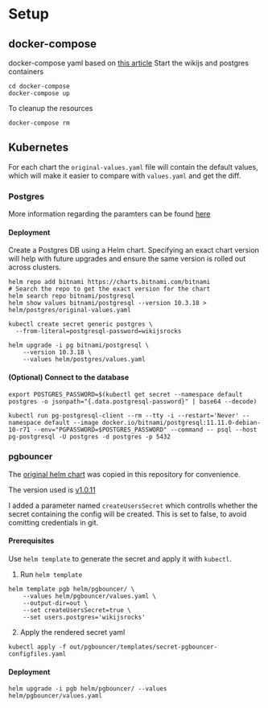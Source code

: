 # Setup
## docker-compose
docker-compose yaml based on [this article](https://velog.io/@snoop2head/Running-Wiki.js-on-local-with-docker-compose)
Start the wikijs and postgres containers
```
cd docker-compose
docker-compose up
```

To cleanup the resources
```
docker-compose rm
```

## Kubernetes
For each chart the `original-values.yaml` file will contain the default values, which will make it easier to compare with `values.yaml` and get the diff.

### Postgres
More information regarding the paramters can be found [here](https://artifacthub.io/packages/helm/bitnami/postgresql)

#### Deployment
Create a Postgres DB using a Helm chart.
Specifying an exact chart version will help with future upgrades and ensure the same version is rolled out across clusters.

```
helm repo add bitnami https://charts.bitnami.com/bitnami
# Search the repo to get the exact version for the chart
helm search repo bitnami/postgresql
helm show values bitnami/postgresql --version 10.3.18 > helm/postgres/original-values.yaml
```
```
kubectl create secret generic postgres \
  --from-literal=postgresql-password=wikijsrocks
```

```
helm upgrade -i pg bitnami/postgresql \
    --version 10.3.18 \
    --values helm/postgres/values.yaml
```
#### (Optional) Connect to the database
```
export POSTGRES_PASSWORD=$(kubectl get secret --namespace default postgres -o jsonpath="{.data.postgresql-password}" | base64 --decode)

kubectl run pg-postgresql-client --rm --tty -i --restart='Never' --namespace default --image docker.io/bitnami/postgresql:11.11.0-debian-10-r71 --env="PGPASSWORD=$POSTGRES_PASSWORD" --command -- psql --host pg-postgresql -U postgres -d postgres -p 5432
```

### pgbouncer
The [original helm chart](
https://github.com/cradlepoint/kubernetes-helm-chart-pgbouncer/tree/master/pgbouncer) was copied in this repository for convenience.

The version used is [v1.0.11](https://github.com/cradlepoint/kubernetes-helm-chart-pgbouncer/archive/refs/tags/v1.0.11.tar.gz)

I added a parameter named `createUsersSecret` which controlls whether the secret containing the config will be created.
This is set to false, to avoid comitting credentials in git.

#### Prerequisites
Use `helm template` to generate the secret and apply it with `kubectl`.
1. Run `helm template`
```
helm template pgb helm/pgbouncer/ \
    --values helm/pgbouncer/values.yaml \
    --output-dir=out \
    --set createUsersSecret=true \
    --set users.postgres='wikijsrocks'
```
2. Apply the rendered secret yaml
```
kubectl apply -f out/pgbouncer/templates/secret-pgbouncer-configfiles.yaml
```

#### Deployment
```
helm upgrade -i pgb helm/pgbouncer/ --values helm/pgbouncer/values.yaml
```

